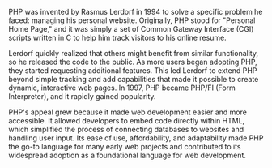 PHP was invented by Rasmus Lerdorf in 1994 to solve a specific problem he faced: managing his personal website. Originally, PHP stood for "Personal Home Page," and it was simply a set of Common Gateway Interface (CGI) scripts written in C to help him track visitors to his online resume. 

Lerdorf quickly realized that others might benefit from similar functionality, so he released the code to the public. As more users began adopting PHP, they started requesting additional features. This led Lerdorf to extend PHP beyond simple tracking and add capabilities that made it possible to create dynamic, interactive web pages. In 1997, PHP became PHP/FI (Form Interpreter), and it rapidly gained popularity.

PHP's appeal grew because it made web development easier and more accessible. It allowed developers to embed code directly within HTML, which simplified the process of connecting databases to websites and handling user input. Its ease of use, affordability, and adaptability made PHP the go-to language for many early web projects and contributed to its widespread adoption as a foundational language for web development.